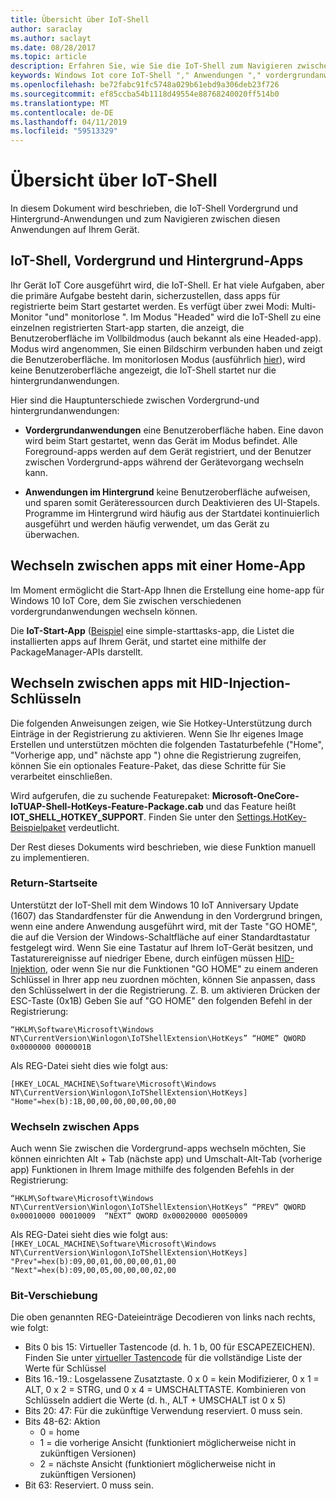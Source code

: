 ```yaml
---
title: Übersicht über IoT-Shell
author: saraclay
ms.author: saclayt
ms.date: 08/28/2017
ms.topic: article
description: Erfahren Sie, wie Sie die IoT-Shell zum Navigieren zwischen Navigationen hinweg auf Ihrem Gerät nutzen können.
keywords: Windows Iot core IoT-Shell "," Anwendungen "," vordergrundanwendungen "," Programme im Hintergrund
ms.openlocfilehash: be72fabc91fc5748a029b61ebd9a306deb23f726
ms.sourcegitcommit: ef85ccba54b1118d49554e88768240020ff514b0
ms.translationtype: MT
ms.contentlocale: de-DE
ms.lasthandoff: 04/11/2019
ms.locfileid: "59513329"
---
```

# <a name="iot-shell-overview"></a>Übersicht über IoT-Shell

In diesem Dokument wird beschrieben, die IoT-Shell Vordergrund und Hintergrund-Anwendungen und zum Navigieren zwischen diesen Anwendungen auf Ihrem Gerät.

## <a name="iot-shell-foreground-and-background-apps"></a>IoT-Shell, Vordergrund und Hintergrund-Apps

Ihr Gerät IoT Core ausgeführt wird, die IoT-Shell. Er hat viele Aufgaben, aber die primäre Aufgabe besteht darin, sicherzustellen, dass apps für registrierte beim Start gestartet werden. Es verfügt über zwei Modi: Multi-Monitor "und" monitorlose ". Im Modus "Headed" wird die IoT-Shell zu eine einzelnen registrierten Start-app starten, die anzeigt, die Benutzeroberfläche im Vollbildmodus (auch bekannt als eine Headed-app). Modus wird angenommen, Sie einen Bildschirm verbunden haben und zeigt die Benutzeroberfläche. Im monitorlosen Modus (ausführlich [hier](../learn-about-hardware/HeadlessMode.md)), wird keine Benutzeroberfläche angezeigt, die IoT-Shell startet nur die hintergrundanwendungen.

Hier sind die Hauptunterschiede zwischen Vordergrund-und hintergrundanwendungen:

- **Vordergrundanwendungen** eine Benutzeroberfläche haben. Eine davon wird beim Start gestartet, wenn das Gerät im Modus befindet. Alle Foreground-apps werden auf dem Gerät registriert, und der Benutzer zwischen Vordergrund-apps während der Gerätevorgang wechseln kann.

- **Anwendungen im Hintergrund** keine Benutzeroberfläche aufweisen, und sparen somit Geräteressourcen durch Deaktivieren des UI-Stapels. Programme im Hintergrund wird häufig aus der Startdatei kontinuierlich ausgeführt und werden häufig verwendet, um das Gerät zu überwachen.

## <a name="switching-between-apps-with-a-home-app"></a>Wechseln zwischen apps mit einer Home-App

Im Moment ermöglicht die Start-App Ihnen die Erstellung eine home-app für Windows 10 IoT Core, dem Sie zwischen verschiedenen vordergrundanwendungen wechseln können. 

Die **IoT-Start-App** ([Beispiel](https://developer.microsoft.com/en-us/windows/iot/samples/iotstartapp) eine simple-starttasks-app, die Listet die installierten apps auf Ihrem Gerät, und startet eine mithilfe der PackageManager-APIs darstellt.

## <a name="switching-between-apps-with-hid-injection-keys"></a>Wechseln zwischen apps mit HID-Injection-Schlüsseln

Die folgenden Anweisungen zeigen, wie Sie Hotkey-Unterstützung durch Einträge in der Registrierung zu aktivieren. Wenn Sie Ihr eigenes Image Erstellen und unterstützen möchten die folgenden Tastaturbefehle ("Home", "Vorherige app, und" nächste app ") ohne die Registrierung zugreifen, können Sie ein optionales Feature-Paket, das diese Schritte für Sie verarbeitet einschließen.

Wird aufgerufen, die zu suchende Featurepaket: **Microsoft-OneCore-IoTUAP-Shell-HotKeys-Feature-Package.cab** und das Feature heißt **IOT_SHELL_HOTKEY_SUPPORT**. Finden Sie unter den [Settings.HotKey-Beispielpaket](https://github.com/ms-iot/iot-adk-addonkit/tree/master/Workspace/Common/Packages/Settings.HotKey/Settings.HotKey.pkg.xml) verdeutlicht.

Der Rest dieses Dokuments wird beschrieben, wie diese Funktion manuell zu implementieren.

### <a name="return-home"></a>Return-Startseite

Unterstützt der IoT-Shell mit dem Windows 10 IoT Anniversary Update (1607) das Standardfenster für die Anwendung in den Vordergrund bringen, wenn eine andere Anwendung ausgeführt wird, mit der Taste "GO HOME", die auf die Version der Windows-Schaltfläche auf einer Standardtastatur festgelegt wird. Wenn Sie eine Tastatur auf Ihrem IoT-Gerät besitzen, und Tastaturereignisse auf niedriger Ebene, durch einfügen müssen [HID-Injektion](https://developer.microsoft.com/en-us/windows/iot/samples/hidinjection), oder wenn Sie nur die Funktionen "GO HOME" zu einem anderen Schlüssel in Ihrer app neu zuordnen möchten, können Sie anpassen, dass den Schlüsselwert in der die Registrierung. Z. B. um aktivieren Drücken der ESC-Taste (0x1B) Geben Sie auf "GO HOME" den folgenden Befehl in der Registrierung:

``
“HKLM\Software\Microsoft\Windows NT\CurrentVersion\Winlogon\IoTShellExtension\HotKeys” “HOME” QWORD    0x0000000 0000001B  
``

Als REG-Datei sieht dies wie folgt aus:

``
[HKEY_LOCAL_MACHINE\Software\Microsoft\Windows NT\CurrentVersion\Winlogon\IoTShellExtension\HotKeys]
"Home"=hex(b):1B,00,00,00,00,00,00,00
``

### <a name="switch-between-apps"></a>Wechseln zwischen Apps

Auch wenn Sie zwischen die Vordergrund-apps wechseln möchten, Sie können einrichten Alt + Tab (nächste app) und Umschalt-Alt-Tab (vorherige app) Funktionen in Ihrem Image mithilfe des folgenden Befehls in der Registrierung:

``
“HKLM\Software\Microsoft\Windows NT\CurrentVersion\Winlogon\IoTShellExtension\HotKeys”
“PREV” QWORD 0x00010000 00010009 
“NEXT” QWORD 0x00020000 00050009 
``

Als REG-Datei sieht dies wie folgt aus:
``
[HKEY_LOCAL_MACHINE\Software\Microsoft\Windows NT\CurrentVersion\Winlogon\IoTShellExtension\HotKeys]
"Prev"=hex(b):09,00,01,00,00,00,01,00
"Next"=hex(b):09,00,05,00,00,00,02,00
``

### <a name="bit-translation"></a>Bit-Verschiebung

Die oben genannten REG-Dateieinträge Decodieren von links nach rechts, wie folgt:

- Bits 0 bis 15: Virtueller Tastencode (d. h. 1 b, 00 für ESCAPEZEICHEN). Finden Sie unter [virtueller Tastencode](https://msdn.microsoft.com/library/windows/desktop/dd375731(v=vs.85).aspx) für die vollständige Liste der Werte für Schlüssel
- Bits 16.-19.: Losgelassene Zusatztaste. 0 x 0 = kein Modifizierer, 0 x 1 = ALT, 0 x 2 = STRG, und 0 x 4 = UMSCHALTTASTE. Kombinieren von Schlüsseln addiert die Werte (d. h., ALT + UMSCHALT ist 0 x 5)
- Bits 20: 47: Für die zukünftige Verwendung reserviert. 0 muss sein.
- Bits 48-62:  Aktion
    - 0 = home
    - 1 = die vorherige Ansicht (funktioniert möglicherweise nicht in zukünftigen Versionen)
    - 2 = nächste Ansicht (funktioniert möglicherweise nicht in zukünftigen Versionen)
- Bit 63: Reserviert. 0 muss sein.

